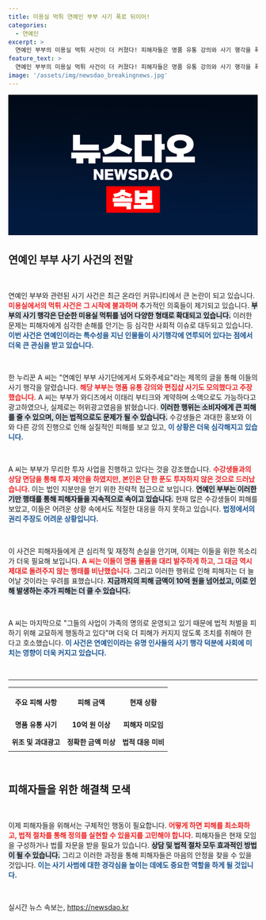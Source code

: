 ```yaml
---
title: 미용실 먹튀 연예인 부부 사기 폭로 뒤이어!
categories:
  - 연예인
excerpt: >
  연예인 부부의 미용실 먹튀 사건이 더 커졌다! 피해자들은 명품 유통 강의와 사기 행각을 폭로하며 피해 금액이 이미 10억 원을 넘었다고 주장한다. 그들의 교묘한 수법에 피해자들의 호소가 이어지고 있다. 클릭하고 자세한 이야기를 확인하세요!
feature_text: >
  연예인 부부의 미용실 먹튀 사건이 더 커졌다! 피해자들은 명품 유통 강의와 사기 행각을 폭로하며 피해 금액이 이미 10억 원을 넘었다고 주장한다. 그들의 교묘한 수법에 피해자들의 호소가 이어지고 있다. 클릭하고 자세한 이야기를 확인하세요!
image: '/assets/img/newsdao_breakingnews.jpg'
---
```


<p><img src="/assets/img/newsdao_breakingnews.jpg" alt="pcversion 속보" /></p>

<h2 data-ke-size="size26">연예인 부부 사기 사건의 전말</h2>

<p data-ke-size="size16">&nbsp;</p> 

<p>연예인 부부와 관련된 사기 사건은 최근 온라인 커뮤니티에서 큰 논란이 되고 있습니다. <b><span style="color: #ee2323;">미용실에서의 먹튀 사건은 그 시작에 불과하며</span></b> 추가적인 의혹들이 제기되고 있습니다. <b><span style="background-color: #21538527;">부부의 사기 행각은 단순한 미용실 먹튀를 넘어 다양한 형태로 확대되고 있습니다.</span></b> 이러한 문제는 피해자에게 심각한 손해를 안기는 등 심각한 사회적 이슈로 대두되고 있습니다. <b><span style="color: #1a5490;">이번 사건은 연예인이라는 특수성을 지닌 인물들이 사기행각에 연루되어 있다는 점에서 더욱 큰 관심을 받고 있습니다.</span></b></p>

<p data-ke-size="size16">&nbsp;</p>

<p>한 누리꾼 A 씨는 "연예인 부부 사기단에게서 도와주세요"라는 제목의 글을 통해 이들의 사기 행각을 알렸습니다. <b><span style="color: #ee2323;">해당 부부는 명품 유통 강의와 편집샵 사기도 모의했다고 주장했습니다.</span></b> A 씨는 부부가 와디즈에서 이태리 부티크와 계약하며 소액으로도 가능하다고 광고하였으나, 실제로는 허위광고였음을 밝혔습니다. <b><span style="background-color: #21538527;">이러한 행위는 소비자에게 큰 피해를 줄 수 있으며, 이는 법적으로도 문제가 될 수 있습니다.</span></b> 수강생들은 과대한 홍보와 이와 다른 강의 진행으로 인해 실질적인 피해를 보고 있고, <b><span style="color: #1a5490;">이 상황은 더욱 심각해지고 있습니다.</span></b></p>

<p data-ke-size="size16">&nbsp;</p>

<p>A 씨는 부부가 무리한 투자 사업을 진행하고 있다는 것을 강조했습니다. <b><span style="color: #ee2323;">수강생들과의 상담 면담을 통해 투자 제안을 하였지만, 본인은 단 한 푼도 투자하지 않은 것으로 드러났습니다.</span></b> 이는 법인 지분만을 얻기 위한 전략적 접근으로 보입니다. <b><span style="background-color: #21538527;">연예인 부부는 이러한 기만 행태를 통해 피해자들을 지속적으로 속이고 있습니다.</span></b> 현재 많은 수강생들이 피해를 보았고, 이들은 어려운 상황 속에서도 적절한 대응을 하지 못하고 있습니다. <b><span style="color: #1a5490;">법정에서의 권리 주장도 어려운 상황입니다.</span></b></p>

<p data-ke-size="size16">&nbsp;</p>

<p>이 사건은 피해자들에게 큰 심리적 및 재정적 손실을 안기며, 이제는 이들을 위한 목소리가 더욱 필요해 보입니다. <b><span style="color: #ee2323;">A 씨는 이들이 명품 물품을 대리 발주하게 하고, 그 대금 역시 제대로 돌려주지 않는 행태를 비난했습니다.</span></b> 그리고 이러한 행위로 인해 피해자는 더 늘어날 것이라는 우려를 표했습니다. <b><span style="background-color: #21538527;">지금까지의 피해 금액이 10억 원을 넘어섰고, 이로 인해 발생하는 추가 피해는 더 클 수 있습니다.</span></b> </p>

<p data-ke-size="size16">&nbsp;</p>

<p>A 씨는 마지막으로 "그들의 사업이 가족의 명의로 운영되고 있기 때문에 법적 처벌을 피하기 위해 교묘하게 행동하고 있다"며 더욱 더 피해가 커지지 않도록 조치를 취해야 한다고 호소했습니다. <b><span style="color: #1a5490;">이 사건은 연예인이라는 유명 인사들의 사기 행각 덕분에 사회에 미치는 영향이 더욱 커지고 있습니다.</span></b> </p>

<p data-ke-size="size16">&nbsp;</p>

<hr />

<table style="width: 100%; border-collapse: collapse;">
    <tr>
        <th style="text-align: center; height: 50px;"><b>주요 피해 사항</b></th>
        <th style="text-align: center; height: 50px;"><b>피해 금액</b></th>
        <th style="text-align: center; height: 50px;"><b>현재 상황</b></th>
    </tr>
    <tr>
        <td style="text-align: center; height: 30px;"><b>명품 유통 사기</b></td>
        <td style="text-align: center; height: 30px;"><b>10억 원 이상</b></td>
        <td style="text-align: center; height: 30px;"><b>피해자 미모임</b></td>
    </tr>
    <tr>
        <td style="text-align: center; height: 30px;"><b>위조 및 과대광고</b></td>
        <td style="text-align: center; height: 30px;"><b>정확한 금액 미상</b></td>
        <td style="text-align: center; height: 30px;"><b>법적 대응 미비</b></td>
    </tr>
</table>

<p data-ke-size="size16">&nbsp;</p>

<h2 data-ke-size="size26">피해자들을 위한 해결책 모색</h2>

<p data-ke-size="size16">&nbsp;</p> 

<p>이제 피해자들을 위해서는 구체적인 행동이 필요합니다. <b><span style="color: #ee2323;">어떻게 하면 피해를 최소화하고, 법적 절차를 통해 정의를 실현할 수 있을지를 고민해야 합니다.</span></b> 피해자들은 현재 모임을 구성하거나 법률 자문을 받을 필요가 있습니다. <b><span style="background-color: #21538527;">상담 및 법적 절차 모두 효과적인 방법이 될 수 있습니다.</span></b> 그리고 이러한 과정을 통해 피해자들은 마음의 안정을 찾을 수 있을 것입니다. <b><span style="color: #1a5490;">이는 사기 사범에 대한 경각심을 높이는 데에도 중요한 역할을 하게 될 것입니다.</span></b> </p>

<p data-ke-size="size16">&nbsp;</p>
실시간 뉴스 속보는, <a href="https://newsdao.kr" rel="dofollow">https://newsdao.kr</a>


